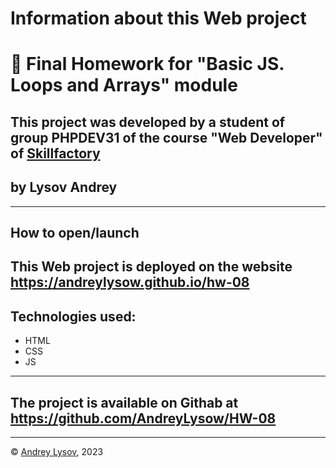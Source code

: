 
# Information about this Web project
# 🚀 Final Homework  for "Basic JS. Loops and Arrays" module
## This project  was developed by a student of group PHPDEV31 of the course "Web Developer" of [Skillfactory](www.skillfactory.ru)
## by Lysov Andrey
---
## How to open/launch
## This Web project is deployed on the website https://andreylysow.github.io/hw-08
## Technologies used:
* HTML
* CSS
* JS
---
## The project is available on Githab at https://github.com/AndreyLysow/HW-08
---
© [Andrey Lysov](https://github.com/AndreyLysow), 2023
